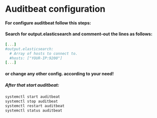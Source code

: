 # Auditbeat configuration

#### For configure auditbeat follow this steps:


#### Search for output.elasticsearch and comment-out the lines as follows:
```yaml
[...]
#output.elasticsearch:
  # Array of hosts to connect to.
  #hosts: ["YOUR-IP:9200"]
[...]
```

#### or change any other config. according to your need!

##### After that start auditbeat:
```bash
systemctl start auditbeat
systemctl stop auditbeat
systemctl restart auditbeat
systemctl status auditbeat
```